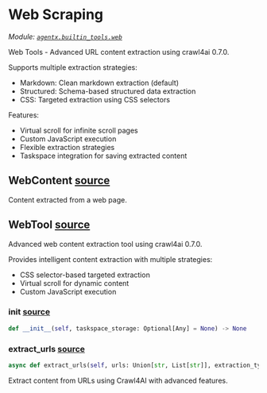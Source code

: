 # Web Scraping

*Module: [`agentx.builtin_tools.web`](https://github.com/dustland/agentx/blob/main/src/agentx/builtin_tools/web.py)*

Web Tools - Advanced URL content extraction using crawl4ai 0.7.0.

Supports multiple extraction strategies:
- Markdown: Clean markdown extraction (default)
- Structured: Schema-based structured data extraction
- CSS: Targeted extraction using CSS selectors

Features:
- Virtual scroll for infinite scroll pages
- Custom JavaScript execution
- Flexible extraction strategies
- Taskspace integration for saving extracted content

## WebContent <a href="https://github.com/dustland/agentx/blob/main/src/agentx/builtin_tools/web.py#L49" class="source-link" title="View source code">source</a>

Content extracted from a web page.

## WebTool <a href="https://github.com/dustland/agentx/blob/main/src/agentx/builtin_tools/web.py#L59" class="source-link" title="View source code">source</a>

Advanced web content extraction tool using crawl4ai 0.7.0.

Provides intelligent content extraction with multiple strategies:
- CSS selector-based targeted extraction
- Virtual scroll for dynamic content
- Custom JavaScript execution

### __init__ <a href="https://github.com/dustland/agentx/blob/main/src/agentx/builtin_tools/web.py#L69" class="source-link" title="View source code">source</a>

```python
def __init__(self, taskspace_storage: Optional[Any] = None) -> None
```
### extract_urls <a href="https://github.com/dustland/agentx/blob/main/src/agentx/builtin_tools/web.py#L77" class="source-link" title="View source code">source</a>

```python
async def extract_urls(self, urls: Union[str, List[str]], extraction_type: str = 'markdown', schema: Optional[Dict[str, Any]] = None, css_selector: Optional[str] = None, regex_patterns: Optional[List[str]] = None, enable_virtual_scroll: bool = False, enable_pdf: bool = False, js_code: Optional[str] = None, wait_for: Optional[str] = None) -> ToolResult
```

Extract content from URLs using Crawl4AI with advanced features.
